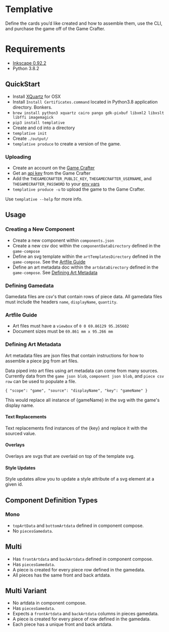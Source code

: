 # Templative

Define the cards you’d like created and how to assemble them, use the CLI, and purchase the game off of the Game Crafter.

# Requirements
- [Inkscape 0.92.2](https://inkscape.org/release/inkscape-0.92.2/)
- Python 3.8.2

## QuickStart
- Install [XQuartz](https://www.xquartz.org/) for OSX
- Install `Install Certificates.command` located in Python3.8 application directory. Bonkers.
- `brew install python3 xquartz cairo pango gdk-pixbuf libxml2 libxslt libffi imagemagick`
- `pip3 install templative`
- Create and cd into a directory
- `templative init`
- Create `./output/`
- `templative produce` to create a version of the game. 

### Uploading
- Create an account on the [Game Crafter](https://www.thegamecrafter.com)
- Get an [api key](https://www.thegamecrafter.com/account/apikeys) from the Game Crafter
- Add the `THEGAMECRAFTER_PUBLIC_KEY`, `THEGAMECRAFTER_USERNAME`, and `THEGAMECRAFTER_PASSWORD` to your [env vars](https://www.schrodinger.com/kb/1842)
- `templative produce -u` to upload the game to the Game Crafter.

Use `templative --help` for more info.

## Usage

### Creating a New Component

- Create a new component within `components.json`
- Create a new csv doc within the `componentDataDirectory` defined in the `game-compose`
- Define an svg template within the `artTemplatesDirectory` defined in the `game-compose`. See the [Artfile Guide](###-Artfile-Guide)
- Define an art metadata doc within the `artdataDirectory` defined in the `game-compose`. See [Defining Art Metadata](###-Defining-Art-Metadata)

### Defining Gamedata

Gamedata files are csv's that contain rows of piece data. All gamedata files must include the headers `name`, `displayName`, `quantity`.

### Artfile Guide

- Art files must have a `viewbox` of `0 0 69.86129 95.265602`
- Document sizes must be `69.861 mm x 95.266 mm`

### Defining Art Metadata

Art metadata files are json files that contain instructions for how to assemble a piece jpg from art files.

Data piped into art files using art metadata can come from many sources. Currently data from the `game json blob`, `component json blob`, and `piece csv row` can be used to populate a file.

    { "scope": "game", "source": "displayName", "key": "gameName" }

This would replace all instance of {gameName} in the svg with the game's display name.

#### Text Replacements

Text replacements find instances of the {key} and replace it with the sourced value.

#### Overlays

Overlays are svgs that are overlaid on top of the template svg.

#### Style Updates

Style updates allow you to update a style attribute of a svg element at a given id.


## Component Definition Types

### Mono

- `topArtData` and `bottomArtdata` defined in component compose.
- No `piecesGamedata`.

## Multi

- Has `frontArtdata` and `backArtdata` defined in component compose.
- Has `piecesGamedata`. 
- A piece is created for every piece row defined in the gamedata.
- All pieces has the same front and back artdata.

## Multi Variant

- No artdata in component compose.
- Has `piecesGamedata`.
- Expects a `frontArtdata` and `backArtdata` columns in pieces gamedata.
- A piece is created for every piece of row defined in the gamedata.
- Each piece has a unique front and back artdata.
